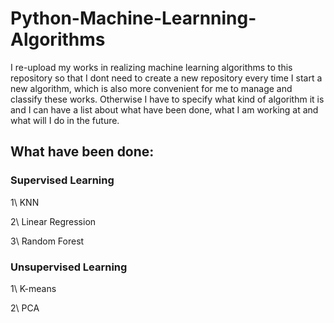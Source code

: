 # Python-Machine-Learnning-Algorithms
I re-upload my works in realizing machine learning algorithms to this repository so that
I dont need to create a new repository every time I start a new algorithm, which is also 
more convenient for me to manage and classify these works. Otherwise I have to specify what
kind of algorithm it is and I can have a list about what have been done, what I am working 
at and what will I do in the future.

## What have been done:
### Supervised Learning
1\ KNN

2\ Linear Regression

3\ Random Forest

### Unsupervised Learning
1\ K-means

2\ PCA
